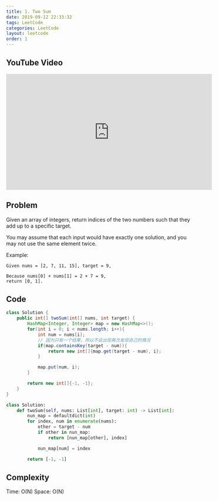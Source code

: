 ```yaml
---
title: 1. Two Sum
date: 2019-09-12 22:33:32
tags: LeetCode
categories: LeetCode
layout: leetcode
order: 1
---
```


## YouTube Video

<iframe width="560" height="315" src="https://www.youtube.com/embed/v5XssGxx60U" frameborder="0" allow="accelerometer; autoplay; encrypted-media; gyroscope; picture-in-picture" allowfullscreen></iframe>

## Problem

Given an array of integers, return indices of the two numbers such that they add up to a specific target.

You may assume that each input would have exactly one solution, and you may not use the same element twice.

Example:

```
Given nums = [2, 7, 11, 15], target = 9,

Because nums[0] + nums[1] = 2 + 7 = 9,
return [0, 1].
```

## Code

```java
class Solution {
    public int[] twoSum(int[] nums, int target) {
        HashMap<Integer, Integer> map = new HashMap<>();
        for(int i = 0; i < nums.length; i++){
            int num = nums[i];
            // 因为只有一个结果，所以不会出现再次发现自己的情况
            if(map.containsKey(target - num)){
                return new int[]{map.get(target - num), i};
            }

            map.put(num, i);
        }

        return new int[]{-1, -1};
    }
}
```

```python
class Solution:
    def twoSum(self, nums: List[int], target: int) -> List[int]:
        nun_map = defaultdict(int)
        for index, num in enumerate(nums):
            other = target - num
            if other in nun_map:
                return [nun_map[other], index]

            nun_map[num] = index

        return [-1, -1]
```

## Complexity

Time: O(N)
Space: O(N)
